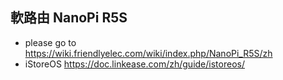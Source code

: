 ## 軟路由 NanoPi R5S
* please go to https://wiki.friendlyelec.com/wiki/index.php/NanoPi_R5S/zh  
* iStoreOS https://doc.linkease.com/zh/guide/istoreos/
